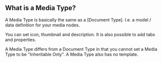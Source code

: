 ## What is a Media Type?
A Media Type is basically the same as a [Document Type]. I.e. a model / data definition for your media nodes.

You can set icon, thumbnail and description. It is also possible to add tabs and properties.

A Media Type differs from a Document Type in that you cannot set a Media Type to be "Inheritable Only". A Media Type also has no template.
